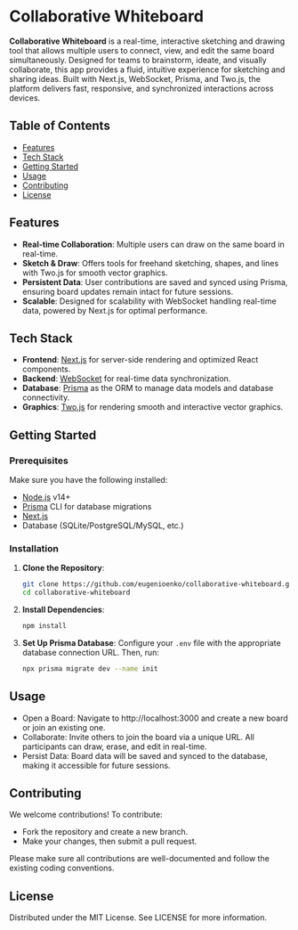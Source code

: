 # Collaborative Whiteboard

**Collaborative Whiteboard** is a real-time, interactive sketching and drawing tool that allows multiple users to connect, view, and edit the same board simultaneously. Designed for teams to brainstorm, ideate, and visually collaborate, this app provides a fluid, intuitive experience for sketching and sharing ideas. Built with Next.js, WebSocket, Prisma, and Two.js, the platform delivers fast, responsive, and synchronized interactions across devices.

## Table of Contents

- [Features](#features)
- [Tech Stack](#tech-stack)
- [Getting Started](#getting-started)
- [Usage](#usage)
- [Contributing](#contributing)
- [License](#license)

## Features

- **Real-time Collaboration**: Multiple users can draw on the same board in real-time.
- **Sketch & Draw**: Offers tools for freehand sketching, shapes, and lines with Two.js for smooth vector graphics.
- **Persistent Data**: User contributions are saved and synced using Prisma, ensuring board updates remain intact for future sessions.
- **Scalable**: Designed for scalability with WebSocket handling real-time data, powered by Next.js for optimal performance.

## Tech Stack

- **Frontend**: [Next.js](https://nextjs.org/) for server-side rendering and optimized React components.
- **Backend**: [WebSocket](https://developer.mozilla.org/en-US/docs/Web/API/WebSocket) for real-time data synchronization.
- **Database**: [Prisma](https://www.prisma.io/) as the ORM to manage data models and database connectivity.
- **Graphics**: [Two.js](https://two.js.org/) for rendering smooth and interactive vector graphics.

## Getting Started

### Prerequisites

Make sure you have the following installed:

- [Node.js](https://nodejs.org/) v14+
- [Prisma](https://www.prisma.io/) CLI for database migrations
- [Next.js](https://nextjs.org/)
- Database (SQLite/PostgreSQL/MySQL, etc.)

### Installation

1. **Clone the Repository**:

   ```bash
   git clone https://github.com/eugenioenko/collaborative-whiteboard.git
   cd collaborative-whiteboard
   ```

2. **Install Dependencies**:

   ```bash
   npm install
   ```

3. **Set Up Prisma Database**:
   Configure your `.env` file with the appropriate database connection URL. Then, run:
   ```bash
   npx prisma migrate dev --name init
   ```

## Usage

- Open a Board: Navigate to http://localhost:3000 and create a new board or join an existing one.
- Collaborate: Invite others to join the board via a unique URL. All participants can draw, erase, and edit in real-time.
- Persist Data: Board data will be saved and synced to the database, making it accessible for future sessions.

## Contributing

We welcome contributions! To contribute:

- Fork the repository and create a new branch.
- Make your changes, then submit a pull request.

Please make sure all contributions are well-documented and follow the existing coding conventions.

## License

Distributed under the MIT License. See LICENSE for more information.
